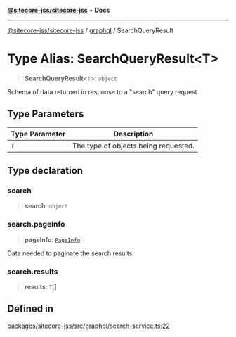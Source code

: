 [**@sitecore-jss/sitecore-jss**](../../README.md) • **Docs**

***

[@sitecore-jss/sitecore-jss](../../README.md) / [graphql](../README.md) / SearchQueryResult

# Type Alias: SearchQueryResult\<T\>

> **SearchQueryResult**\<`T`\>: `object`

Schema of data returned in response to a "search" query request

## Type Parameters

| Type Parameter | Description |
| ------ | ------ |
| `T` | The type of objects being requested. |

## Type declaration

### search

> **search**: `object`

### search.pageInfo

> **pageInfo**: [`PageInfo`](../interfaces/PageInfo.md)

Data needed to paginate the search results

### search.results

> **results**: `T`[]

## Defined in

[packages/sitecore-jss/src/graphql/search-service.ts:22](https://github.com/Sitecore/jss/blob/128550df8a6d97c68d280bb21ab377d096352bb5/packages/sitecore-jss/src/graphql/search-service.ts#L22)
